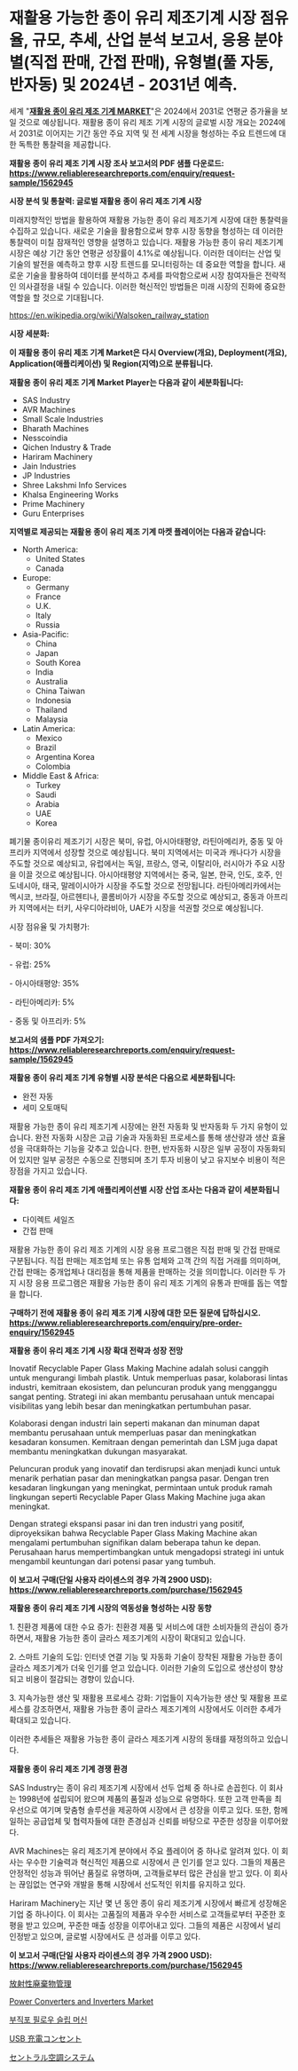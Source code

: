 <p><h1>재활용 가능한 종이 유리 제조기계 시장 점유율, 규모, 추세, 산업 분석 보고서, 응용 분야별(직접 판매, 간접 판매), 유형별(풀 자동, 반자동) 및 2024년 - 2031년 예측.</h1></p><p>세계 "<strong><a href="https://www.reliableresearchreports.com/recyclable-paper-glass-making-machine-r1562945">재활용 종이 유리 제조 기계 MARKET</a></strong>"은 2024에서 2031로 연평균 증가율을 보일 것으로 예상됩니다. 재활용 종이 유리 제조 기계 시장의 글로벌 시장 개요는 2024에서 2031로 이어지는 기간 동안 주요 지역 및 전 세계 시장을 형성하는 주요 트렌드에 대한 독특한 통찰력을 제공합니다.</p>
<p><strong>재활용 종이 유리 제조 기계 시장 조사 보고서의 PDF 샘플 다운로드: <a href="https://www.reliableresearchreports.com/enquiry/request-sample/1562945">https://www.reliableresearchreports.com/enquiry/request-sample/1562945</a></strong></p>
<p><strong>시장 분석 및 통찰력: 글로벌 재활용 종이 유리 제조 기계 시장</strong></p>
<p><p>미래지향적인 방법을 활용하여 재활용 가능한 종이 유리 제조기계 시장에 대한 통찰력을 수집하고 있습니다. 새로운 기술을 활용함으로써 향후 시장 동향을 형성하는 데 이러한 통찰력이 미칠 잠재적인 영향을 설명하고 있습니다. 재활용 가능한 종이 유리 제조기계 시장은 예상 기간 동안 연평균 성장률이 4.1%로 예상됩니다. 이러한 데이터는 산업 및 기술의 발전을 예측하고 향후 시장 트렌드를 모니터링하는 데 중요한 역할을 합니다. 새로운 기술을 활용하여 데이터를 분석하고 추세를 파악함으로써 시장 참여자들은 전략적인 의사결정을 내릴 수 있습니다. 이러한 혁신적인 방법들은 미래 시장의 진화에 중요한 역할을 할 것으로 기대됩니다.</p></p>
<p><a href="%7CAUTHORITHY_DOMAIN_URL%7C">https://en.wikipedia.org/wiki/Walsoken_railway_station</a></p>
<p><strong>시장 세분화:</strong></p>
<p><strong>이 재활용 종이 유리 제조 기계 Market은 다시 Overview(개요), Deployment(개요), Application(애플리케이션) 및 Region(지역)으로 분류됩니다.</strong></p>
<p><strong>재활용 종이 유리 제조 기계 Market Player는 다음과 같이 세분화됩니다:</strong></p>
<p><ul><li>SAS Industry</li><li>AVR Machines</li><li>Small Scale Industries</li><li>Bharath Machines</li><li>Nesscoindia</li><li>Qichen Industry & Trade</li><li>Hariram Machinery</li><li>Jain Industries</li><li>JP Industries</li><li>Shree Lakshmi Info Services</li><li>Khalsa Engineering Works</li><li>Prime Machinery</li><li>Guru Enterprises</li></ul></p>
<p><strong>지역별로 제공되는 재활용 종이 유리 제조 기계 마켓 플레이어는 다음과 같습니다:</strong></p>
<p><ul>
    <li>
        North America:
        <ul>
            <li>United States</li>
            <li>Canada</li>
        </ul>
    </li>
    <li>
        Europe:
        <ul>
            <li>Germany</li>
            <li>France</li>
            <li>U.K.</li>
            <li>Italy</li>
            <li>Russia</li>
        </ul>
    </li>
    <li>
        Asia-Pacific:
        <ul>
            <li>China</li>
            <li>Japan</li>
            <li>South Korea</li>
            <li>India</li>
            <li>Australia</li>
            <li>China Taiwan</li>
            <li>Indonesia</li>
            <li>Thailand</li>
            <li>Malaysia</li>
        </ul>
    </li>
    <li>
        Latin America:
        <ul>
            <li>Mexico</li>
            <li>Brazil</li>
            <li>Argentina Korea</li>
            <li>Colombia</li>
        </ul>
    </li>
    <li>
        Middle East & Africa:
        <ul>
            <li>Turkey</li>
            <li>Saudi</li>
            <li>Arabia</li>
            <li>UAE</li>
            <li>Korea</li>
        </ul>
    </li>
    </ul></p>
<p><p>폐기물 종이유리 제조기기 시장은 북미, 유럽, 아시아태평양, 라틴아메리카, 중동 및 아프리카 지역에서 성장할 것으로 예상됩니다. 북미 지역에서는 미국과 캐나다가 시장을 주도할 것으로 예상되고, 유럽에서는 독일, 프랑스, 영국, 이탈리아, 러시아가 주요 시장을 이끌 것으로 예상됩니다. 아시아태평양 지역에서는 중국, 일본, 한국, 인도, 호주, 인도네시아, 태국, 말레이시아가 시장을 주도할 것으로 전망됩니다. 라틴아메리카에서는 멕시코, 브라질, 아르헨티나, 콜롬비아가 시장을 주도할 것으로 예상되고, 중동과 아프리카 지역에서는 터키, 사우디아라비아, UAE가 시장을 석권할 것으로 예상됩니다.</p><p>시장 점유율 및 가치평가: </p><p>- 북미: 30%</p><p>- 유럽: 25%</p><p>- 아시아태평양: 35%</p><p>- 라틴아메리카: 5%</p><p>- 중동 및 아프리카: 5%</p></p>
<p><strong>보고서의 샘플 PDF 가져오기: <a href="https://www.reliableresearchreports.com/enquiry/request-sample/1562945">https://www.reliableresearchreports.com/enquiry/request-sample/1562945</a></strong></p>
<p><strong>재활용 종이 유리 제조 기계 유형별 시장 분석은 다음으로 세분화됩니다:</strong></p>
<p><ul><li>완전 자동</li><li>세미 오토매틱</li></ul></p>
<p><p>재활용 가능한 종이 유리 제조기계 시장에는 완전 자동화 및 반자동화 두 가지 유형이 있습니다. 완전 자동화 시장은 고급 기술과 자동화된 프로세스를 통해 생산량과 생산 효율성을 극대화하는 기능을 갖추고 있습니다. 한편, 반자동화 시장은 일부 공정이 자동화되어 있지만 일부 공정은 수동으로 진행되며 초기 투자 비용이 낮고 유지보수 비용이 적은 장점을 가지고 있습니다.</p></p>
<p><strong>재활용 종이 유리 제조 기계 애플리케이션별 시장 산업 조사는 다음과 같이 세분화됩니다:</strong></p>
<p><ul><li>다이렉트 세일즈</li><li>간접 판매</li></ul></p>
<p><p>재활용 가능한 종이 유리 제조 기계의 시장 응용 프로그램은 직접 판매 및 간접 판매로 구분됩니다. 직접 판매는 제조업체 또는 유통 업체와 고객 간의 직접 거래를 의미하며, 간접 판매는 중개업체나 대리점을 통해 제품을 판매하는 것을 의미합니다. 이러한 두 가지 시장 응용 프로그램은 재활용 가능한 종이 유리 제조 기계의 유통과 판매를 돕는 역할을 합니다.</p></p>
<p><strong>구매하기 전에 재활용 종이 유리 제조 기계 시장에 대한 모든 질문에 답하십시오. <a href="https://www.reliableresearchreports.com/enquiry/pre-order-enquiry/1562945">https://www.reliableresearchreports.com/enquiry/pre-order-enquiry/1562945</a></strong></p>
<p><strong>재활용 종이 유리 제조 기계 시장 확대 전략과 성장 전망</strong></p>
<p><p>Inovatif Recyclable Paper Glass Making Machine adalah solusi canggih untuk mengurangi limbah plastik. Untuk memperluas pasar, kolaborasi lintas industri, kemitraan ekosistem, dan peluncuran produk yang mengganggu sangat penting. Strategi ini akan membantu perusahaan untuk mencapai visibilitas yang lebih besar dan meningkatkan pertumbuhan pasar.</p><p>Kolaborasi dengan industri lain seperti makanan dan minuman dapat membantu perusahaan untuk memperluas pasar dan meningkatkan kesadaran konsumen. Kemitraan dengan pemerintah dan LSM juga dapat membantu meningkatkan dukungan masyarakat.</p><p>Peluncuran produk yang inovatif dan terdisrupsi akan menjadi kunci untuk menarik perhatian pasar dan meningkatkan pangsa pasar. Dengan tren kesadaran lingkungan yang meningkat, permintaan untuk produk ramah lingkungan seperti Recyclable Paper Glass Making Machine juga akan meningkat.</p><p>Dengan strategi ekspansi pasar ini dan tren industri yang positif, diproyeksikan bahwa Recyclable Paper Glass Making Machine akan mengalami pertumbuhan signifikan dalam beberapa tahun ke depan. Perusahaan harus mempertimbangkan untuk mengadopsi strategi ini untuk mengambil keuntungan dari potensi pasar yang tumbuh.</p></p>
<p><strong>이 보고서 구매(단일 사용자 라이센스의 경우 가격 2900 USD): <a href="https://www.reliableresearchreports.com/purchase/1562945">https://www.reliableresearchreports.com/purchase/1562945</a></strong></p>
<p><strong>재활용 종이 유리 제조 기계 시장의 역동성을 형성하는 시장 동향</strong></p>
<p><p>1. 친환경 제품에 대한 수요 증가: 친환경 제품 및 서비스에 대한 소비자들의 관심이 증가하면서, 재활용 가능한 종이 글라스 제조기계의 시장이 확대되고 있습니다.</p><p>2. 스마트 기술의 도입: 인터넷 연결 기능 및 자동화 기술이 장착된 재활용 가능한 종이 글라스 제조기계가 더욱 인기를 얻고 있습니다. 이러한 기술의 도입으로 생산성이 향상되고 비용이 절감되는 경향이 있습니다.</p><p>3. 지속가능한 생산 및 재활용 프로세스 강화: 기업들이 지속가능한 생산 및 재활용 프로세스를 강조하면서, 재활용 가능한 종이 글라스 제조기계의 시장에서도 이러한 추세가 확대되고 있습니다.</p><p>이러한 추세들은 재활용 가능한 종이 글라스 제조기계 시장의 동태를 재정의하고 있습니다.</p></p>
<p><strong>재활용 종이 유리 제조 기계 경쟁 환경</strong></p>
<p><p>SAS Industry는 종이 유리 제조기계 시장에서 선두 업체 중 하나로 손꼽힌다. 이 회사는 1998년에 설립되어 왔으며 제품의 품질과 성능으로 유명하다. 또한 고객 만족을 최우선으로 여기며 맞춤형 솔루션을 제공하여 시장에서 큰 성장을 이루고 있다. 또한, 함께 일하는 공급업체 및 협력자들에 대한 존경심과 신뢰를 바탕으로 꾸준한 성장을 이루어왔다.</p><p>AVR Machines는 유리 제조기계 분야에서 주요 플레이어 중 하나로 알려져 있다. 이 회사는 우수한 기술력과 혁신적인 제품으로 시장에서 큰 인기를 얻고 있다. 그들의 제품은 안정적인 성능과 뛰어난 품질로 유명하며, 고객들로부터 많은 관심을 받고 있다. 이 회사는 끊임없는 연구와 개발을 통해 시장에서 선도적인 위치를 유지하고 있다.</p><p>Hariram Machinery는 지난 몇 년 동안 종이 유리 제조기계 시장에서 빠르게 성장해온 기업 중 하나이다. 이 회사는 고품질의 제품과 우수한 서비스로 고객들로부터 꾸준한 호평을 받고 있으며, 꾸준한 매출 성장을 이루어내고 있다. 그들의 제품은 시장에서 널리 인정받고 있으며, 글로벌 시장에서도 큰 성과를 이루고 있다.</p></p>
<p><strong>이 보고서 구매(단일 사용자 라이센스의 경우 가격 2900 USD): <a href="https://www.reliableresearchreports.com/purchase/1562945">https://www.reliableresearchreports.com/purchase/1562945</a></strong></p>
<p><p><a href="https://github.com/zjkmgcs938405/Market-Research-Report-List-4/blob/main/511565470873.md">放射性廃棄物管理</a></p><p><a href="https://www.linkedin.com/pulse/power-converters-inverters-market-global-regional-analysis-90pye?trackingId=l%2BxD0H0xQzimAIsKZc6Jgg%3D%3D">Power Converters and Inverters Market</a></p><p><a href="https://github.com/rcabello548/Market-Research-Report-List-3/blob/main/883382888281.md">부직포 필로우 슬립 머신</a></p><p><a href="https://medium.com/@sashabeier2023/%E8%A3%BD%E5%93%81%E3%82%BF%E3%82%A4%E3%83%97%E5%88%A5-%E3%82%A2%E3%83%97%E3%83%AA%E3%82%B1%E3%83%BC%E3%82%B7%E3%83%A7%E3%83%B3%E5%88%A5-%E5%9C%B0%E5%9F%9F%E5%88%A5-%E4%BC%81%E6%A5%AD%E5%88%A5%E3%81%AE%E3%82%B0%E3%83%AD%E3%83%BC%E3%83%90%E3%83%ABusb%E5%85%85%E9%9B%BB%E3%82%A2%E3%82%A6%E3%83%88%E3%83%AC%E3%83%83%E3%83%88%E5%B8%82%E5%A0%B4-%E6%A5%AD%E7%95%8C%E3%82%BB%E3%82%B0%E3%83%A1%E3%83%B3%E3%83%88%E3%81%AE%E5%B1%95%E6%9C%9B-%E5%B8%82%E5%A0%B4%E8%A9%95%E4%BE%A1-%E7%AB%B6%E4%BA%89%E3%82%B7%E3%83%8A%E3%83%AA%E3%82%AA-%E3%83%88%E3%83%AC%E3%83%B3%E3%83%89-%E4%BA%88%E6%B8%AC-2024%E5%B9%B4-2031%E5%B9%B4-9a04cbf128bc">USB 充電コンセント</a></p><p><a href="https://github.com/roulaayoub-saad/Market-Research-Report-List-3/blob/main/274232570874.md">セントラル空調システム</a></p></p>